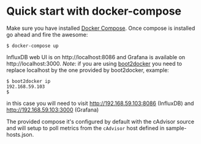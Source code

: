 # Quick start with docker-compose

Make sure you have installed [Docker Compose](https://docs.docker.com/compose/).  Once compose is installed go ahead and fire the awesome:

    $ docker-compose up

InfluxDB web UI is on http://localhost:8086 and Grafana is available on http://localhost:3000. *Note*: if you are using [boot2docker](https://github.com/boot2docker/boot2docker) you need to replace localhost by the one provided by boot2docker, example:
    
    $ boot2docker ip
    192.168.59.103
    $

in this case you will need to visit http://192.168.59.103:8086 (InfluxDB) and http://192.168.59.103:3000 (Grafana)

The provided compose it's configured by default with the cAdvisor source and will setup to poll metrics from the `cAdvisor` host defined in sample-hosts.json.
